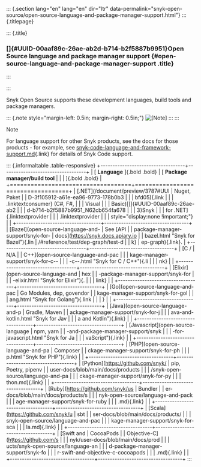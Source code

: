 ::: {.section lang="en" lang="en" dir="ltr" data-permalink="snyk-open-source/open-source-language-and-package-manager-support.html"}
::: {.titlepage}
<div>

::: {.title}
### []{#UUID-00aaf89c-26ae-ab2d-b714-b2f5887b9951}Open Source language and package manager support {#open-source-language-and-package-manager-support .title}
:::

</div>
:::

Snyk Open Source supports these development languages, build tools and
package managers.

::: {.note style="margin-left: 0.5in; margin-right: 0.5in;"}
![\[Note\]](../css/image/note.png)
:::
:::

Note

For language support for other Snyk products, see the docs for those
products - for example, see
[snyk-code-language-and-framework-support.md](https://github.com/snyk/user-docs/blob/main/docs/products/snyk-code/snyk-code-language-and-framework-support.md){.link}
for details of Snyk Code support.

::: {.informaltable .table-responsive}
+-----------------------------------+-----------------------------------+
| [ **Language** ]{.bold .bold}     | [ **Package manager/build tool**  |
|                                   | ]{.bold .bold}                    |
+===================================+===================================+
| [.NET](/document/preview/3787#UUI | Nuget, Paket                      |
| D-3f105912-a61e-ea96-9773-178b0b3 |                                   |
| bfd05){.link                      |                                   |
| .linktextconsumer} (C\#, F\#,     |                                   |
| Visual                            |                                   |
| Basic)[[]{#UUID-00aaf89c-26ae-ab2 |                                   |
| d-b714-b2f5887b9951_N62cb654fa678 |                                   |
| 3}Snyk                            |                                   |
| for .NET]{.linktextprovider       |                                   |
| .linktextprovider                 |                                   |
| style="display:none !important;"} |                                   |
+-----------------------------------+-----------------------------------+
| [Bazel](open-source-language-and- | See [API                          |
| package-manager-support/snyk-for- | docs](https://snyk.docs.apiary.io |
| bazel.html "Snyk for Bazel"){.lin | /#reference/test/dep-graph/test-d |
| k}                                | ep-graph){.link}.                 |
+-----------------------------------+-----------------------------------+
| [C /                              | N/A                               |
| C++](open-source-language-and-pac |                                   |
| kage-manager-support/snyk-for-c-- |                                   |
| -c--.html "Snyk for C / C++"){.li |                                   |
| nk}                               |                                   |
+-----------------------------------+-----------------------------------+
| [Elixir](open-source-language-and | hex                               |
| -package-manager-support/snyk-for |                                   |
| -elixir.html "Snyk for Elixir"){. |                                   |
| link}                             |                                   |
+-----------------------------------+-----------------------------------+
| [Go](open-source-language-and-pac | Go Modules, dep, govendor         |
| kage-manager-support/snyk-for-gol |                                   |
| ang.html "Snyk for Golang"){.link |                                   |
| }                                 |                                   |
+-----------------------------------+-----------------------------------+
| [Java](open-source-language-and-p | Gradle, Maven                     |
| ackage-manager-support/snyk-for-j |                                   |
| ava-and-kotlin.html "Snyk for Jav |                                   |
| a and Kotlin"){.link}             |                                   |
+-----------------------------------+-----------------------------------+
| [Javascript](open-source-language | npm, yarn                         |
| -and-package-manager-support/snyk |                                   |
| -for-javascript.html "Snyk for Ja |                                   |
| vaScript"){.link}                 |                                   |
+-----------------------------------+-----------------------------------+
| [PHP](open-source-language-and-pa | Composer                          |
| ckage-manager-support/snyk-for-ph |                                   |
| p.html "Snyk for PHP"){.link}     |                                   |
+-----------------------------------+-----------------------------------+
| [Python](https://github.com/snyk/ | pip, Poetry, pipenv               |
| user-docs/blob/main/docs/products |                                   |
| /snyk-open-source/language-and-pa |                                   |
| ckage-manager-support/snyk-for-py |                                   |
| thon.md){.link}                   |                                   |
+-----------------------------------+-----------------------------------+
| [Ruby](https://github.com/snyk/us | Bundler                           |
| er-docs/blob/main/docs/products/s |                                   |
| nyk-open-source/language-and-pack |                                   |
| age-manager-support/snyk-for-ruby |                                   |
| .md){.link}                       |                                   |
+-----------------------------------+-----------------------------------+
| [Scala](https://github.com/snyk/u | sbt                               |
| ser-docs/blob/main/docs/products/ |                                   |
| snyk-open-source/language-and-pac |                                   |
| kage-manager-support/snyk-for-sca |                                   |
| la.md){.link}                     |                                   |
+-----------------------------------+-----------------------------------+
| [Swift and                        | CocoaPods                         |
| Objective-C](https://github.com/s |                                   |
| nyk/user-docs/blob/main/docs/prod |                                   |
| ucts/snyk-open-source/language-an |                                   |
| d-package-manager-support/snyk-fo |                                   |
| r-swift-and-objective-c-cocoapods |                                   |
| .md){.link}                       |                                   |
+-----------------------------------+-----------------------------------+
:::
